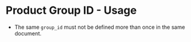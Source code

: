 # Product Group ID - Usage

* The same `group_id` must not be defined more than once in the same document.
